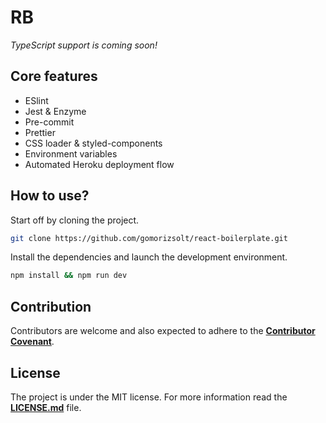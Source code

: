 # RB

*TypeScript support is coming soon!*

## Core features
- ESlint
- Jest & Enzyme
- Pre-commit
- Prettier
- CSS loader & styled-components
- Environment variables
- Automated Heroku deployment flow

## How to use?

Start off by cloning the project.

```bash
git clone https://github.com/gomorizsolt/react-boilerplate.git
```

Install the dependencies and launch the development environment.

```bash
npm install && npm run dev
```

## Contribution

Contributors are welcome and also expected to adhere to the [**Contributor Covenant**](https://www.contributor-covenant.org/).

## License

The project is under the MIT license. For more information read the [**LICENSE.md**](./LICENSE.md) file.
